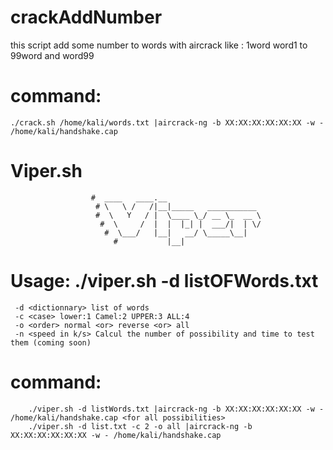 # crackAddNumber

this script add some number to words with aircrack like : 1word word1 to 99word and word99 
# command: 
    ./crack.sh /home/kali/words.txt |aircrack-ng -b XX:XX:XX:XX:XX:XX -w - /home/kali/handshake.cap
    
# Viper.sh

                      #  ____   ____.__                                       
                       # \   \ /   /|__|_____   ___________  
                       #  \   Y   / |  \____ \_/ __ \_  __ \ 
                        #  \     /  |  |  |_| |  ___/|  | \/ 
                         #  \___/   |__|   __/ \_____\__|    
                           #           |__|                 
  # Usage: ./viper.sh -d listOFWords.txt <options>                                 
     -d <dictionnary> list of words                                                 
     -c <case> lower:1 Camel:2 UPPER:3 ALL:4                                        
     -o <order> normal <or> reverse <or> all                                        
     -n <speed in k/s> Calcul the number of possibility and time to test them (coming soon)
    
   # command:
        ./viper.sh -d listWords.txt |aircrack-ng -b XX:XX:XX:XX:XX:XX -w - /home/kali/handshake.cap <for all possibilities>
        ./viper.sh -d list.txt -c 2 -o all |aircrack-ng -b XX:XX:XX:XX:XX:XX -w - /home/kali/handshake.cap
